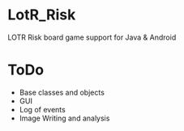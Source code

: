 LotR_Risk
=========

LOTR Risk board game support for Java &amp; Android

ToDo
=========
- Base classes and objects
- GUI
- Log of events
- Image Writing and analysis
